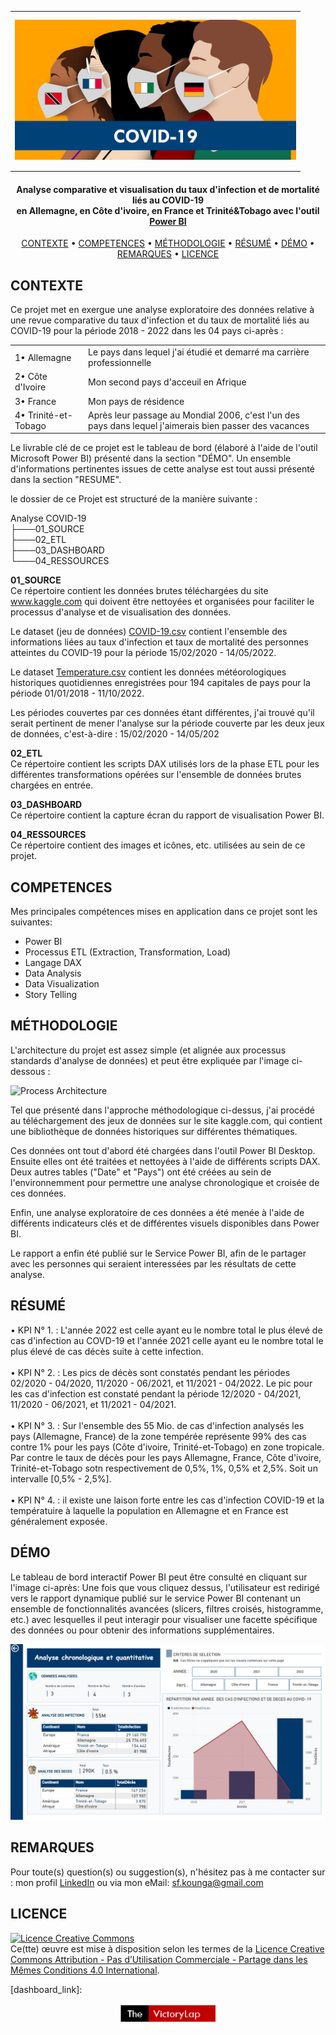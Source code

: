 <table align ="Center">
  <tr>
    <td width="450" height="250"  CELLSPACING="0" et BORDER="1"> 
      <img src= "04_RESSOURCES/Project_Logo.png">
    </td> 
  </tr>
</table>

<h4 align="center">Analyse comparative et visualisation du taux d'infection et de mortalité liés au COVID-19</br>
  en Allemagne, en Côte d'ivoire, en France et Trinité&Tobago avec l'outil <a href="https://en.wikipedia.org/wiki/Microsoft_Power_BI" target="_blank">Power BI</a></h4>


<p align="center">
  <a href="#CONTEXTE">CONTEXTE</a> •
  <a href="#COMPETENCES">COMPETENCES</a> •
  <a href="#MÉTHODOLOGIE">MÉTHODOLOGIE</a> •
  <a href="#RÉSUMÉ">RÉSUMÉ</a> •
  <a href="#DÉMO">DÉMO</a> •
  <a href="#REMARQUES">REMARQUES</a> •
  <a href="#LICENCE">LICENCE</a>
</p>

## CONTEXTE </br>
Ce projet met en exergue une analyse exploratoire des données relative à une revue comparative du taux d'infection et du taux de mortalité liés au COVID-19 pour la période 2018 - 2022 dans les 04 pays ci-après  :


<table>
  <tr>
    <td>1• Allemagne</td>
    <td>Le pays dans lequel j'ai étudié et demarré ma carrière professionnelle</td>
  </tr>
  <tr>
    <td>2• Côte d'Ivoire</td>
    <td>Mon second pays d'acceuil en Afrique</td>
  </tr>
  <tr>
    <td>3• France</td> 
    <td>Mon pays de résidence</td>
  </tr>
  <tr>
    <td>4• Trinité-et-Tobago</td>
    <td>Après leur passage au Mondial 2006, c'est l'un des pays dans lequel j'aimerais bien passer des vacances</td>
  </tr>
</table>


Le livrable clé de ce projet est le tableau de bord (élaboré à l'aide de l'outil Microsoft Power BI) présenté dans la section "DÉMO".
Un ensemble d'informations pertinentes issues de cette analyse est tout aussi présenté dans la section "RESUME".

le dossier de ce Projet est structuré de la manière suivante :

Analyse COVID-19 <br>
 ├───01_SOURCE<br>
 ├───02_ETL<br>
 ├───03_DASHBOARD<br>
 └───04_RESSOURCES<br>


**01_SOURCE**</br>
Ce répertoire contient les données brutes téléchargées du site www.kaggle.com qui doivent être nettoyées et organisées pour faciliter le processus d'analyse et de visualisation des données.

Le dataset (jeu de données) [COVID-19.csv][website_link1] contient l'ensemble des informations liées au taux d'infection et taux de mortalité des personnes atteintes du COVID-19 pour la période 15/02/2020 - 14/05/2022.

Le dataset [Temperature.csv][website_link2] contient les données météorologiques historiques quotidiennes enregistrées pour 194 capitales de pays pour la période 01/01/2018 - 11/10/2022. 

Les périodes couvertes par ces données étant différentes, j'ai trouvé qu'il serait pertinent de mener l'analyse sur la période couverte par les deux jeux de données, c'est-à-dire : 15/02/2020 - 14/05/202 


**02_ETL**</br>
Ce répertoire contient les scripts DAX utilisés lors de la phase ETL pour les différentes transformations opérées sur l'ensemble de données brutes chargées en entrée.


**03_DASHBOARD**</br>
Ce répertoire contient la capture écran du rapport de visualisation Power BI.


**04_RESSOURCES**</br>
Ce répertoire contient des images et icônes, etc. utilisées au sein de ce projet.



## COMPETENCES</br>
Mes principales compétences mises en application dans ce projet sont les suivantes:
- Power BI
- Processus ETL (Extraction, Transformation, Load)
- Langage DAX
- Data Analysis
- Data Visualization
- Story Telling 



## MÉTHODOLOGIE</br>
L'architecture du projet est assez simple (et alignée aux processus standards d'analyse de données) et peut être expliquée par l'image ci-dessous :

![Process Architecture][process_workflow]

Tel que présenté dans l'approche méthodologique ci-dessus, j'ai procédé au téléchargement des jeux de données sur le site kaggle.com, qui contient une bibliothèque de données historiques sur différentes thématiques.

Ces données ont tout d'abord été chargées dans l'outil Power BI Desktop. Ensuite elles ont été traitées et nettoyées à l'aide de différents scripts DAX. Deux autres tables ("Date" et "Pays") ont été créées au sein de l'environnemment pour permettre une analyse chronologique et croisée de ces données.

Enfin, une analyse exploratoire de ces données a été menée à l'aide de différents indicateurs clés et de différentes visuels disponibles dans Power BI.

Le rapport a enfin été publié sur le Service Power BI, afin de le partager avec les personnes qui seraient interessées par les résultats de cette analyse.



## RÉSUMÉ</br>
• KPI N° 1. : L'année 2022 est celle ayant eu le nombre total le plus élevé de cas d'infection au COVD-19 et l'année 2021 celle ayant eu le nombre total le plus élevé de cas décès suite à cette infection.</br></br> 
• KPI N° 2. : Les pics de décès sont constatés pendant les périodes 02/2020 - 04/2020, 11/2020 - 06/2021, et 11/2021 - 04/2022. Le pic pour les cas d'infection est constaté pendant la période 12/2020 - 04/2021, 11/2020 - 06/2021, et 11/2021 - 04/2021.</br></br> 
• KPI N° 3. : Sur l'ensemble des 55 Mio. de cas d'infection analysés les pays (Allemagne, France) de la zone tempérée représente 99% des cas contre 1% pour les pays (Côte d'ivoire, Trinité-et-Tobago) en zone tropicale. Par contre le taux de décès pour les pays Allemagne, France, Côte d'ivoire, Trinité-et-Tobago sotn respectivement de 0,5%, 1%, 0,5% et 2,5%. Soit un intervalle [0,5% - 2,5%]. </br> </br> 
• KPI N° 4. : il existe une laison forte entre les cas d'infection COVID-19 et la températuire à laquelle la population en Allemagne et en France est généralement exposée. </br>


## DÉMO</br>
Le tableau de bord interactif Power BI peut être consulté en cliquant sur l'image ci-après:
Une fois que vous cliquez dessus, l'utilisateur est redirigé vers le rapport dynamique publié sur le service Power BI contenant un ensemble de fonctionnalités avancées (slicers, filtres croisés, histogramme, etc.) avec lesquelles il peut interagir pour visualiser une facette spécifique des données ou pour obtenir des informations supplémentaires.

<a href="https://app.powerbi.com/groups/afba251d-b85a-4e6e-90d6-a85e6904a433/reports/50e63a62-5204-467d-8e1e-ab5baf7adf21?ctid=ac503ea8-a132-4217-b56f-df662335adde&pbi_source=linkShare" target = "_blank">
<img src ="04_RESSOURCES/dashboard_image.png">
</img>
</a>


## REMARQUES</br>
Pour toute(s) question(s) ou suggestion(s), n'hésitez pas à me contacter sur :
mon profil [LinkedIn][linkedin] ou via mon eMail: sf.kounga@gmail.com



## LICENCE

<a rel="license" href="http://creativecommons.org/licenses/by-nc-sa/4.0/"><img alt="Licence Creative Commons" style="border-width:0" src="https://i.creativecommons.org/l/by-nc-sa/4.0/88x31.png" /></a><br />Ce(tte) œuvre est mise à disposition selon les termes de la <a rel="license" href="http://creativecommons.org/licenses/by-nc-sa/4.0/">Licence Creative Commons Attribution - Pas d’Utilisation Commerciale - Partage dans les Mêmes Conditions 4.0 International</a>.


<!-- Image Links -->

[project_logo]: 04_RESSOURCES/Project_Logo.png
[process_workflow]: 04_RESSOURCES/Approche_Méthodo.png
[dashboard_image]: 04_RESSOURCES/dashboard_image.png

<!-- External Links -->

[website_link1]: https://www.kaggle.com/datasets/josephassaker/covid19-global-dataset?select=worldometer_coronavirus_daily_data.csv
[website_link2]: https://www.kaggle.com/datasets/balabaskar/historical-weather-data-of-all-country-capitals?select=daily_weather_data.csv


<!-- Profile Links -->

[linkedin]: https://www.linkedin.com/in/serge-kounga-a26365161
[dashboard_link]: 

<p align='center'>
<img src='04_RESSOURCES/The_VictoryLap.png' width=30% height=30% >
</p>

